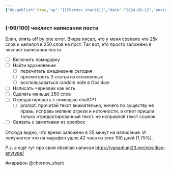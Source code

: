 ```yaml
---
{"dg-publish":true,"up":"[[Chernov sharit]]","date":"2024-09-12","posted":"https://t.me/chernov_sharit/646","modified_at":"2024-09-12T23:32:33+03:00","published_at":"2024-09-12T19:05:00+03:00","dg-path":"/chernov_sharit/2024-09-12 чеклист написания поста.md","permalink":"/chernov-sharit/2024-09-12-cheklist-napisaniya-posta/","dgPassFrontmatter":true}
---
```



### **(-99/100) чеклист написания поста**

Блин, опять off by one error. Вчера писал, что у меня совпало что 25к слов и целился в 250 слов на пост. Так вот, это просто заложено в чеклист написания поста.

- [ ] Включить помидорку
- [ ] Найти вдохновение
    - [ ] перечитать ежедневник сегодня
    - [ ] просмотреть 3 статьи из отложенных
    - [ ] воспользоваться random note в Obsidian
- [ ] Написать черновик как есть
- [ ] Сделать меньше 250 слов
- [ ] Отредактировать с помощью chatGPT
    - [ ] prompt: прочитай текст внимательно, ничего по существу не правь, исправь мелкие огрехи и неточности. в ответ пришли только отредактированный текст. не исправляй текст ссылок.
- [ ] Связать с заметками из openbox

Отсюда видно, что время заложено в 25 минут на написание. И получается что на марафон ушло 42 часа из этих 100 дней (1.75%).

P.s. а ещё тут про свой obsidian написал https://vanadium23.me/obsidian-anytype/

#марафон  @chernov_sharit
